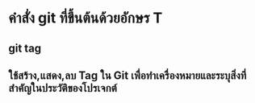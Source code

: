 # คำสั่ง git ที่ขึ้นต้นด้วยอักษร T

## git tag

## ใช้สร้าง,แสดง,ลบ Tag ใน Git เพื่อทำเครื่องหมายและระบุสิ่งที่สำคัญในประวัติของโปรเจกต์
